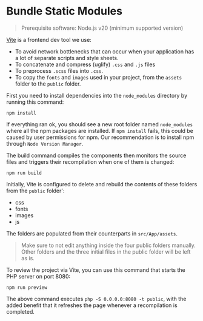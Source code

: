 # Bundle Static Modules

> Prerequisite software: Node.js v20 (minimum supported version)

[Vite](https://vite.dev/) is a frontend dev tool we use:

- To avoid network bottlenecks that can occur when your application has a lot of separate scripts and style sheets.
- To concatenate and compress (uglify) `.css` and `.js` files
- To preprocess `.scss` files into `.css`.
- To copy the `fonts` and `images` used in your project, from the `assets` folder to the `public` folder.

First you need to install dependencies into the `node_modules` directory by running this command:

```shell
npm install
```

If everything ran ok, you should see a new root folder named `node_modules` where all the npm packages are installed.
If `npm install` fails, this could be caused by user permissions for npm.
Our recommendation is to install npm through `Node Version Manager`.

The build command compiles the components then monitors the source files and triggers their recompilation when one of them is changed:

```shell
npm run build
```  

Initially, Vite is configured to delete and rebuild the contents of these folders from the `public` folder':

- css
- fonts
- images
- js

The folders are populated from their counterparts in `src/App/assets`.

> Make sure to not edit anything inside the four public folders manually.
> Other folders and the three initial files in the public folder will be left as is.

To review the project via Vite, you can use this command that starts the PHP server on port 8080:

```shell
npm run preview
```

The above command executes `php -S 0.0.0.0:8080 -t public`, with the added benefit that it refreshes the page whenever a recompilation is completed.
